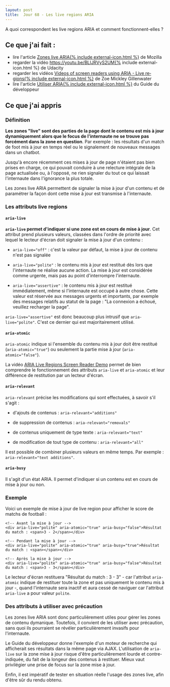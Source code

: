 ```yaml
---
layout: post
title:  Jour 68 - Les live regions ARIA
---
```


A quoi correspondent les live regions ARIA et comment fonctionnent-elles ?

## Ce que j'ai fait :
- lire l'article <a href="https://developer.mozilla.org/fr/docs/Accessibilit%C3%A9/ARIA/Zones_live_ARIA">Zones live ARIA{% include external-icon.html %}</a> de Mozilla
- regarder la vidéo <a href="https://youtu.be/BLlJRVyS2UM" lang="en" hreflang="en">https://youtu.be/BLlJRVyS2UM{% include external-icon.html %}</a> de Udacity
- regarder les vidéos <a href="https://youtu.be/88tfx3jLV_M" lang="en" hreflang="en">Videos of screen readers using ARIA - Live regions{% include external-icon.html %}</a> de Zoe Mickley Gillenwater
- lire l'article <a href="https://disic.github.io/guide-developpeur/9-utiliser-aria.html">Utiliser ARIA{% include external-icon.html %}</a> du Guide du développeur

## Ce que j'ai appris
### Définition
**Les zones "live" sont des parties de la page dont le contenu est mis à jour dynamiquement alors que le focus de l'internaute ne se trouve pas forcément dans la zone en question**. Par exemple : les résultats d'un match de foot mis à jour en temps réel ou le signalement de nouveaux messages dans un chatbot.

Jusqu'à encore récemment ces mises à jour de page n'étaient pas bien prises en charge, ce qui pouvait conduire à une relecture intégrale de la page actualisée ou, à l'opposé, ne rien signaler du tout ce qui laissait l'internaute dans l'ignorance la plus totale.

Les zones live ARIA permettent de signaler la mise à jour d'un contenu et de paramétrer la façon dont cette mise à jour est transmise à l'internaute.

### Les attributs live regions
#### `aria-live`
**`aria-live` permet d'indiquer si une zone est en cours de mise à jour**. Cet attribut prend plusieurs valeurs, classées dans l'ordre de priorité avec lequel le lecteur d'écran doit signaler la mise à jour d'un contenu :
- `aria-live="off"` : c'est la valeur par défaut, la mise à jour de contenu n'est pas signalée

- `aria-live="polite"` : le contenu mis à jour est restitué dès lors que l'internaute ne réalise aucune action. La mise à jour est considérée comme urgente, mais pas au point d'interrompre l'internaute.

- `aria-live="assertive"` : le contenu mis à jour est restitué immédiatement, même si l'internaute est occupé à autre chose. Cette valeur est réservée aux messages urgents et importants, par exemple des messages relatifs au statut de la page : "La connexion a échoué, veuillez recharger la page".

`aria-live="assertive"` est donc beaucoup plus intrusif que `aria-live="polite"`. C'est ce dernier qui est majoritairement utilisé.

#### `aria-atomic`
`aria-atomic` indique si l'ensemble du contenu mis à jour doit être restitué (`aria-atomic="true"`) ou seulement la partie mise à jour (`aria-atomic="false"`).

La vidéo <a href="https://www.youtube.com/watch?v=9nZnTdSAkH0&feature=youtu.be">ARIA Live Regions Screen Reader Demo</a> permet de bien comprendre le fonctionnement des attributs `aria-live` et `aria-atomic` et leur différence de restitution par un lecteur d'écran.

#### `aria-relevant`
`aria-relevant` précise les modifications qui sont effectuées, à savoir s'il s'agit :
- d'ajouts de contenus : `aria-relevant="additions"`

- de suppression de contenus : `aria-relevant="removals"`

- de contenus uniquement de type texte : `aria-relevant="text"`

- de modification de tout type de contenu : `aria-relevant="all"`

Il est possible de combiner plusieurs valeurs en même temps. Par exemple : `aria-relevant="text additions"`.

#### `aria-busy`
Il s'agit d'un état ARIA. Il permet d'indiquer si un contenu est en cours de mise à jour ou non.

### Exemple
Voici un exemple de mise à jour de live region pour afficher le score de matchs de football :

```
<!-- Avant la mise à jour -->
<div aria-live="polite" aria-atomic="true" aria-busy="false">Résultat du match : <span>3 - 2</span></div>

<!-- Pendant la mise à jour -->
<div aria-live="polite" aria-atomic="true" aria-busy="true">Résultat du match : <span></span></div>

<!-- Après la mise à jour -->
<div aria-live="polite" aria-atomic="true" aria-busy="false">Résultat du match : <span>3 - 3</span></div>
```

Le lecteur d'écran restituera "Résultat du match : 3 - 3" - car l'attribut `aria-atomic` indique de restituer toute la zone et pas uniquement le contenu mis à jour -, quand l'internaute sera inactif et aura cessé de naviguer car l'attribut `aria-live` a pour valeur `polite`.

### Des attributs à utiliser avec précaution
Les zones live ARIA sont donc particulièrement utiles pour gérer les zones de contenu dymanique. Toutefois, il convient de les utiliser avec précaution, sans quoi ils pourraient se révéler particulièrement invasifs pour l'internaute.

Le Guide du développeur donne l'exemple d'un moteur de recherche qui afficherait ses résultats dans la même page via AJAX. L'utilisation de `aria-live` sur la zone mise à jour risque d'être particulièrement lourde et contre-indiquée, du fait de la longeur des contenus à restituer. Mieux vaut privilégier une prise de focus sur la zone mise à jour.

Enfin, il est impératif de tester en situation réelle l'usage des zones live, afin d'être sûr du rendu obtenu.
